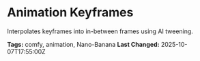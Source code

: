 # Animation Keyframes

Interpolates keyframes into in-between frames using AI tweening.

**Tags:** comfy, animation, Nano-Banana
**Last Changed:** 2025-10-07T17:55:00Z
